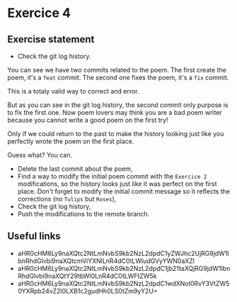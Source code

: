 # Exercice 4

## Exercise statement

- Check the git log history.

You can see we have two commits related to the poem. The first create the poem, it's a `feat` commit. The second one fixes the poem, it's a `fix` commit.

This is a totaly valid way to correct and error.

But as you can see in the git log history, the second commit only purpose is to fix the first one.
Now poem lovers may think you are a bad poem writer because you cannot write a good poem on the first try!

Only if we could return to the past to make the history looking just like you perfectly wrote the poem on the first place.

Guess what? You can.

- Delete the last commit about the poem,
- Find a way to modify the initial poem commit with the `Exercice 2` modifications, so the history looks just like it was perfect on the first place. Don't forget to modify the initial commit message so it reflects the corrections (no `Tulips` but `Roses`),
- Check the git log history,
- Push the modifications to the remote branch.

## Useful links

- aHR0cHM6Ly9naXQtc2NtLmNvbS9kb2NzL2dpdC1yZWJhc2UjRG9jdW1lbnRhdGlvbi9naXQtcmViYXNlLnR4dC0tLWludGVyYWN0aXZl
- aHR0cHM6Ly9naXQtc2NtLmNvbS9kb2NzL2dpdC1jb21taXQjRG9jdW1lbnRhdGlvbi9naXQtY29tbWl0LnR4dC0tLWFtZW5k
- aHR0cHM6Ly9naXQtc2NtLmNvbS9kb2NzL2dpdC1wdXNoI0RvY3VtZW50YXRpb24vZ2l0LXB1c2gudHh0LS0tZm9yY2U=
